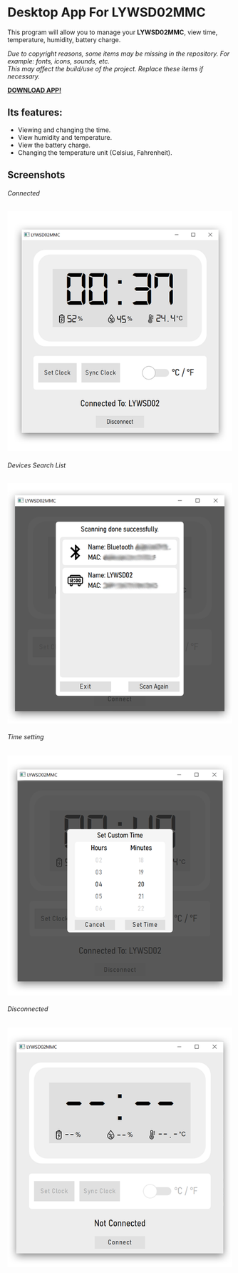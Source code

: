 # Desktop App For LYWSD02MMC
This program will allow you to manage your **LYWSD02MMC**, view time, temperature, humidity, battery charge.


_Due to copyright reasons, some items may be missing in the repository. For example: fonts, icons, sounds, etc.<br/>This may affect the build/use of the project. Replace these items if necessary._

**[DOWNLOAD APP!](https://github.com/Koteyk0o/LYWSD02MMC-Desktop-App/releases "DOWNLOAD APP!")**

## Its features:
- Viewing and changing the time.
- View humidity and temperature.
- View the battery charge.
- Changing the temperature unit (Celsius, Fahrenheit).

## Screenshots
###### Connected
![Connected](https://github.com/Koteyk0o/LYWSD02MMC-Desktop-App/blob/main/screenshots/connected.png?raw=true "Connected")
###### Devices Search List
![Discover List](https://github.com/Koteyk0o/LYWSD02MMC-Desktop-App/blob/main/screenshots/discover_List.png?raw=true "Discover List")
###### Time setting
![Set Custom Time](https://github.com/Koteyk0o/LYWSD02MMC-Desktop-App/blob/main/screenshots/set_Custom_Time.png?raw=true "Set Custom Time")
###### Disconnected
![Disconnected](https://github.com/Koteyk0o/LYWSD02MMC-Desktop-App/blob/main/screenshots/disconnected.png?raw=true "Disconnected")
